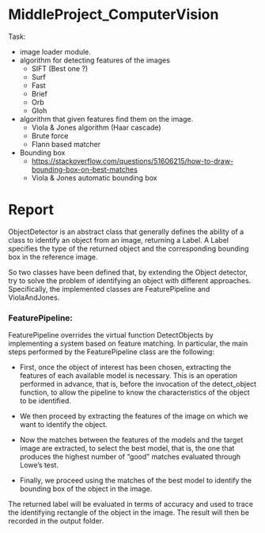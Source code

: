 # MiddleProject_ComputerVision

Task:
- image loader module.
- algorithm for detecting features of the images
    - SIFT (Best one ?)
    - Surf
    - Fast
    - Brief
    - Orb
    - Gloh
- algorithm that given features find them on the image.
    - Viola & Jones algorithm (Haar cascade)
    - Brute force
    - Flann based matcher
- Bounding box
    - https://stackoverflow.com/questions/51606215/how-to-draw-bounding-box-on-best-matches
    - Viola & Jones automatic bounding box

# Report

ObjectDetector is an abstract class that generally defines the ability of a class to identify an object from an image, returning a Label. A Label specifies the type of the returned object and the corresponding bounding box in the reference image.

So two classes have been defined that, by extending the Object detector, try to solve the problem of identifying an object with different approaches. 
Specifically, the implemented classes are FeaturePipeline and ViolaAndJones.

### FeaturePipeline:

FeaturePipeline overrides the virtual function DetectObjects by implementing a system based on feature matching. 
In particular, the main steps performed by the FeaturePipeline class are the following:

- First, once the object of interest has been chosen, extracting the features of each available model is necessary. This is an operation performed in advance, that is, before the invocation of the detect_object function, to allow the pipeline to know the characteristics of the object to be identified.

- We then proceed by extracting the features of the image on which we want to identify the object.

- Now the matches between the features of the models and the target image are extracted, to select the best model, that is, the one that produces the highest number of “good” matches evaluated through Lowe’s test.

- Finally, we proceed using the matches of the best model to identify the bounding box of the object in the image.

The returned label will be evaluated in terms of accuracy and used to trace the identifying rectangle of the object in the image. The result will then be recorded in the output folder.

